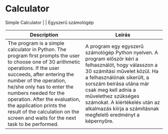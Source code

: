 # Calculator
Simple Calculator  | |  Egyszerű számológép 

| Description | Leírás |
| --- | --- | 
| The program is a simple calculator in Python. The program first prompts the user to choose one of 30 arithmetic operations. If the user succeeds, after entering the number of the operation, he/she only has to enter the numbers needed for the operation. After the evaluation, the application prints the result of the calculation on the screen and waits for the next task to be performed. | A program egy egyszerű számológép Python nyelven. A program először kéri a felhasználót, hogy válasszon a 30 számítási művelet közül. Ha a felhasználónak sikerült, a sorszám beírása utána már csak meg kell adnia a művelethez szükséges számokat. A kiértékelés után az alkalmazás kiírja a számításnak megfelelő eredményt a képernyőre. |
